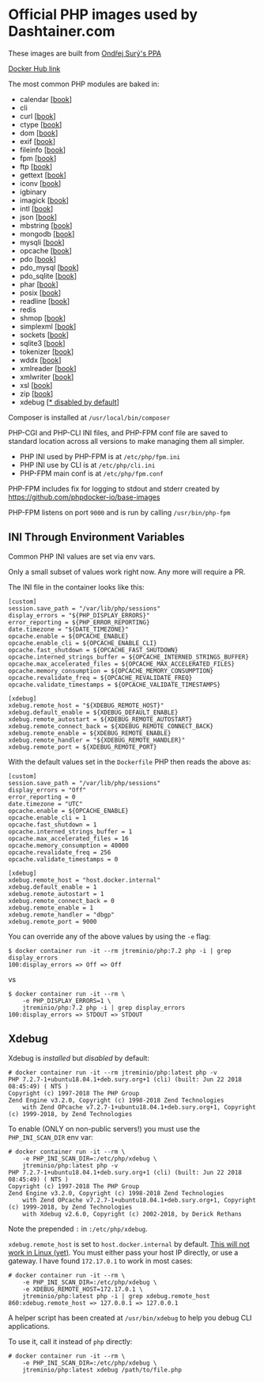 # Official PHP images used by Dashtainer.com

These images are built from 
[Ondřej Surý's PPA](https://launchpad.net/~ondrej/+archive/ubuntu/php)

[Docker Hub link](https://hub.docker.com/r/jtreminio/php/)

The most common PHP modules are baked in:

- calendar [[book](http://php.net/manual/en/book.calendar.php)]
- cli
- curl [[book](http://php.net/manual/en/book.curl.php)]
- ctype [[book](http://php.net/manual/en/book.ctype.php)]
- dom [[book](http://php.net/manual/en/book.dom.php)]
- exif [[book](http://php.net/manual/en/book.exif.php)]
- fileinfo [[book](http://php.net/manual/en/book.fileinfo.php)]
- fpm [[book](http://php.net/manual/en/install.fpm.php)]
- ftp [[book](http://php.net/manual/en/book.ftp.php)]
- gettext [[book](http://php.net/manual/en/book.gettext.php)]
- iconv [[book](http://php.net/manual/en/ref.iconv.php)]
- igbinary
- imagick [[book](http://php.net/manual/en/book.imagick.php)]
- intl [[book](http://php.net/manual/en/book.intl.php)]
- json [[book](http://php.net/manual/en/book.json.php)]
- mbstring [[book](http://php.net/manual/en/book.mbstring.php)]
- mongodb [[book](http://php.net/manual/en/set.mongodb.php)]
- mysqli [[book](http://php.net/manual/en/book.mysqli.php)]
- opcache [[book](http://php.net/manual/en/book.opcache.php)]
- pdo [[book](http://php.net/manual/en/book.pdo.php)]
- pdo_mysql [[book](http://php.net/manual/en/ref.pdo-mysql.php)]
- pdo_sqlite [[book](http://php.net/manual/en/ref.pdo-sqlite.php)]
- phar [[book](http://php.net/manual/en/book.phar.php)]
- posix [[book](http://php.net/manual/en/book.posix.php)]
- readline [[book](http://php.net/manual/en/book.readline.php)]
- redis
- shmop [[book](http://php.net/manual/en/book.shmop.php)]
- simplexml [[book](http://php.net/manual/en/book.simplexml.php)]
- sockets [[book](http://php.net/manual/en/book.sockets.php)]
- sqlite3 [[book](http://php.net/manual/en/book.sqlite3.php)]
- tokenizer [[book](http://php.net/manual/en/book.tokenizer.php)]
- wddx [[book](http://php.net/manual/en/book.wddx.php)]
- xmlreader [[book](http://php.net/manual/en/book.xmlreader.php)]
- xmlwriter [[book](http://php.net/manual/en/refs.xml.php)]
- xsl [[book](http://php.net/manual/en/book.xsl.php)]
- zip [[book](http://php.net/manual/en/book.zip.php)]
- xdebug [[* disabled by default](#xdebug)]

Composer is installed at `/usr/local/bin/composer`

PHP-CGI and PHP-CLI INI files, and PHP-FPM conf file are saved to standard location
across all versions to make managing them all simpler.

- PHP INI used by PHP-FPM is at `/etc/php/fpm.ini`
- PHP INI use by CLI is at `/etc/php/cli.ini`
- PHP-FPM main conf is at `/etc/php/fpm.conf`

PHP-FPM includes fix for logging to stdout and stderr created by
https://github.com/phpdocker-io/base-images

PHP-FPM listens on port `9000` and is run by calling `/usr/bin/php-fpm`

## INI Through Environment Variables

Common PHP INI values are set via env vars.

Only a small subset of values work right now. Any more will require a PR.

The INI file in the container looks like this:

    [custom]
    session.save_path = "/var/lib/php/sessions"
    display_errors = "${PHP_DISPLAY_ERRORS}"
    error_reporting = ${PHP_ERROR_REPORTING}
    date.timezone = "${DATE_TIMEZONE}"
    opcache.enable = ${OPCACHE_ENABLE}
    opcache.enable_cli = ${OPCACHE_ENABLE_CLI}
    opcache.fast_shutdown = ${OPCACHE_FAST_SHUTDOWN}
    opcache.interned_strings_buffer = ${OPCACHE_INTERNED_STRINGS_BUFFER}
    opcache.max_accelerated_files = ${OPCACHE_MAX_ACCELERATED_FILES}
    opcache.memory_consumption = ${OPCACHE_MEMORY_CONSUMPTION}
    opcache.revalidate_freq = ${OPCACHE_REVALIDATE_FREQ}
    opcache.validate_timestamps = ${OPCACHE_VALIDATE_TIMESTAMPS}
    
    [xdebug]
    xdebug.remote_host = "${XDEBUG_REMOTE_HOST}"
    xdebug.default_enable = ${XDEBUG_DEFAULT_ENABLE}
    xdebug.remote_autostart = ${XDEBUG_REMOTE_AUTOSTART}
    xdebug.remote_connect_back = ${XDEBUG_REMOTE_CONNECT_BACK}
    xdebug.remote_enable = ${XDEBUG_REMOTE_ENABLE}
    xdebug.remote_handler = "${XDEBUG_REMOTE_HANDLER}"
    xdebug.remote_port = ${XDEBUG_REMOTE_PORT}

With the default values set in the `Dockerfile` PHP then reads the above as:

    [custom]
    session.save_path = "/var/lib/php/sessions"
    display_errors = "Off"
    error_reporting = 0
    date.timezone = "UTC"
    opcache.enable = ${OPCACHE_ENABLE}
    opcache.enable_cli = 1
    opcache.fast_shutdown = 1
    opcache.interned_strings_buffer = 1
    opcache.max_accelerated_files = 16
    opcache.memory_consumption = 40000
    opcache.revalidate_freq = 256
    opcache.validate_timestamps = 0
    
    [xdebug]
    xdebug.remote_host = "host.docker.internal"
    xdebug.default_enable = 1
    xdebug.remote_autostart = 1
    xdebug.remote_connect_back = 0
    xdebug.remote_enable = 1
    xdebug.remote_handler = "dbgp"
    xdebug.remote_port = 9000

You can override any of the above values by using the `-e` flag:

    $ docker container run -it --rm jtreminio/php:7.2 php -i | grep display_errors
    100:display_errors => Off => Off

vs

    $ docker container run -it --rm \
        -e PHP_DISPLAY_ERRORS=1 \
        jtreminio/php:7.2 php -i | grep display_errors
    100:display_errors => STDOUT => STDOUT

## Xdebug

Xdebug is _installed_ but _disabled_ by default:

    # docker container run -it --rm jtreminio/php:latest php -v
    PHP 7.2.7-1+ubuntu18.04.1+deb.sury.org+1 (cli) (built: Jun 22 2018 08:45:49) ( NTS )
    Copyright (c) 1997-2018 The PHP Group
    Zend Engine v3.2.0, Copyright (c) 1998-2018 Zend Technologies
        with Zend OPcache v7.2.7-1+ubuntu18.04.1+deb.sury.org+1, Copyright (c) 1999-2018, by Zend Technologies

To enable (ONLY on non-public servers!) you must use the `PHP_INI_SCAN_DIR` env var:

    # docker container run -it --rm \
        -e PHP_INI_SCAN_DIR=:/etc/php/xdebug \
        jtreminio/php:latest php -v
    PHP 7.2.7-1+ubuntu18.04.1+deb.sury.org+1 (cli) (built: Jun 22 2018 08:45:49) ( NTS )
    Copyright (c) 1997-2018 The PHP Group
    Zend Engine v3.2.0, Copyright (c) 1998-2018 Zend Technologies
        with Zend OPcache v7.2.7-1+ubuntu18.04.1+deb.sury.org+1, Copyright (c) 1999-2018, by Zend Technologies
        with Xdebug v2.6.0, Copyright (c) 2002-2018, by Derick Rethans

Note the prepended `:` in `:/etc/php/xdebug`.

`xdebug.remote_host` is set to `host.docker.internal` by default.
[This will not work in Linux (yet)](https://github.com/docker/for-linux/issues/264).
You must either pass your host IP directly, or use a gateway. I have found
`172.17.0.1` to work in most cases:

    # docker container run -it --rm \
        -e PHP_INI_SCAN_DIR=:/etc/php/xdebug \
        -e XDEBUG_REMOTE_HOST=172.17.0.1 \
        jtreminio/php:latest php -i | grep xdebug.remote_host
    860:xdebug.remote_host => 127.0.0.1 => 127.0.0.1
    
A helper script has been created at `/usr/bin/xdebug` to help you debug CLI applications.

To use it, call it instead of `php` directly:

    # docker container run -it --rm \
        -e PHP_INI_SCAN_DIR=:/etc/php/xdebug \
        jtreminio/php:latest xdebug /path/to/file.php
